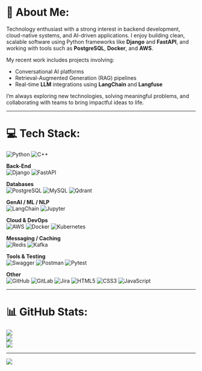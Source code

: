 # 💫 About Me:

Technology enthusiast with a strong interest in backend development, cloud-native systems, and AI-driven applications. I enjoy building clean, scalable software using Python frameworks like **Django** and **FastAPI**, and working with tools such as **PostgreSQL**, **Docker**, and **AWS**.

My recent work includes projects involving:
- Conversational AI platforms
- Retrieval-Augmented Generation (RAG) pipelines
- Real-time **LLM** integrations using **LangChain** and **Langfuse**

I’m always exploring new technologies, solving meaningful problems, and collaborating with teams to bring impactful ideas to life.

---

# 💻 Tech Stack:

![Python](https://img.shields.io/badge/python-3670A0?style=for-the-badge&logo=python&logoColor=ffdd54)
![C++](https://img.shields.io/badge/c++-%2300599C.svg?style=for-the-badge&logo=c%2B%2B&logoColor=white)

**Back-End**  
![Django](https://img.shields.io/badge/django-%23092E20.svg?style=for-the-badge&logo=django&logoColor=white)
![FastAPI](https://img.shields.io/badge/fastapi-%23009688.svg?style=for-the-badge&logo=fastapi&logoColor=white)

**Databases**  
![PostgreSQL](https://img.shields.io/badge/postgres-%23316192.svg?style=for-the-badge&logo=postgresql&logoColor=white)
![MySQL](https://img.shields.io/badge/mysql-4479A1.svg?style=for-the-badge&logo=mysql&logoColor=white)
![Qdrant](https://img.shields.io/badge/Qdrant-%23123.svg?style=for-the-badge&logo=data&logoColor=white)

**GenAI / ML / NLP**  
![LangChain](https://img.shields.io/badge/LangChain-ffcc00?style=for-the-badge&logo=langchain&logoColor=black)
![Jupyter](https://img.shields.io/badge/Jupyter-%23F37626.svg?style=for-the-badge&logo=Jupyter&logoColor=white)

**Cloud & DevOps**  
![AWS](https://img.shields.io/badge/AWS-%23FF9900.svg?style=for-the-badge&logo=amazon-aws&logoColor=white)
![Docker](https://img.shields.io/badge/docker-%230db7ed.svg?style=for-the-badge&logo=docker&logoColor=white)
![Kubernetes](https://img.shields.io/badge/kubernetes-%23326ce5.svg?style=for-the-badge&logo=kubernetes&logoColor=white)

**Messaging / Caching**  
![Redis](https://img.shields.io/badge/redis-%23DC382D.svg?style=for-the-badge&logo=redis&logoColor=white)
![Kafka](https://img.shields.io/badge/apache%20kafka-231F20?style=for-the-badge&logo=apachekafka&logoColor=white)

**Tools & Testing**  
![Swagger](https://img.shields.io/badge/swagger-%2385EA2D.svg?style=for-the-badge&logo=swagger&logoColor=black)
![Postman](https://img.shields.io/badge/postman-%23FF6C37.svg?style=for-the-badge&logo=postman&logoColor=white)
![Pytest](https://img.shields.io/badge/Pytest-0A9EDC?style=for-the-badge&logo=pytest&logoColor=white)

**Other**  
![GitHub](https://img.shields.io/badge/github-%23121011.svg?style=for-the-badge&logo=github&logoColor=white)
![GitLab](https://img.shields.io/badge/gitlab-%23FC6D26.svg?style=for-the-badge&logo=gitlab&logoColor=white)
![Jira](https://img.shields.io/badge/jira-%230A0FFF.svg?style=for-the-badge&logo=jira&logoColor=white)
![HTML5](https://img.shields.io/badge/html5-%23E34F26.svg?style=for-the-badge&logo=html5&logoColor=white)
![CSS3](https://img.shields.io/badge/css3-%231572B6.svg?style=for-the-badge&logo=css3&logoColor=white)
![JavaScript](https://img.shields.io/badge/javascript-%23323330.svg?style=for-the-badge&logo=javascript&logoColor=%23F7DF1E)

---

# 📊 GitHub Stats:

![](https://github-readme-stats.vercel.app/api?username=badusha-m&theme=dark&hide_border=false&include_all_commits=false&count_private=false)<br/>
![](https://github-readme-streak-stats.herokuapp.com/?user=badusha-m&theme=dark&hide_border=false)<br/>
![](https://github-readme-stats.vercel.app/api/top-langs/?username=badusha-m&theme=dark&hide_border=false&layout=compact)

---

[![](https://visitcount.itsvg.in/api?id=badusha-m&icon=0&color=0)](https://visitcount.itsvg.in)

<!-- Proudly customized using GPRM ( https://gprm.itsvg.in ) -->
